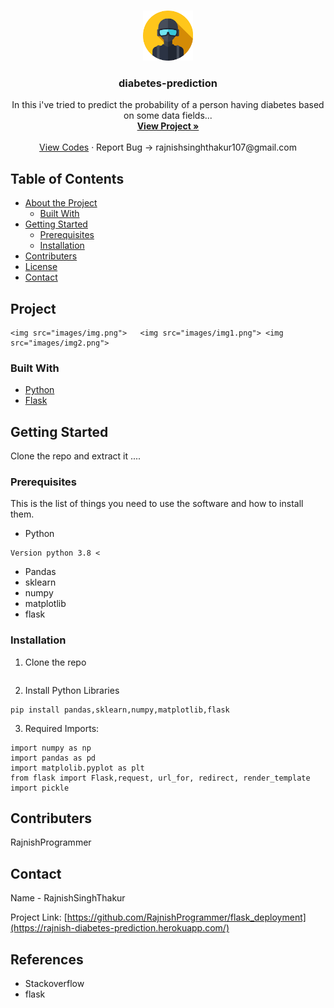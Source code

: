 <br />
<p align="center">
  <a href="https://github.com/RajnishProgrammer/flask_deployment">
    <img src="images/profile.png" alt="Logo" width="80" height="80">
  </a>

  <h3 align="center">diabetes-prediction</h3>

  <p align="center">
    In this i've tried to predict the probability of a person having diabetes based on some data fields...
    <br />
    <a href="https://rajnish-diabetes-prediction.herokuapp.com/"><strong>View Project »</strong></a>
    <br />
    <br />
    <a href="https://github.com/RajnishProgrammer/flask_deployment">View Codes</a>
    ·
    <a>Report Bug -> rajnishsinghthakur107@gmail.com</a>
    
  </p>
</p>



<!-- TABLE OF CONTENTS -->
## Table of Contents

* [About the Project](#about-the-project)
  * [Built With](#built-with)
* [Getting Started](#getting-started)
  * [Prerequisites](#prerequisites)
  * [Installation](#installation)
* [Contributers](#contributers)
* [License](#license)
* [Contact](#contact)


<!-- ABOUT THE PROJECT -->
## Project

    <img src="images/img.png">   <img src="images/img1.png"> <img src="images/img2.png">
  </a>


### Built With

* [Python](python)
* [Flask](flask)



<!-- GETTING STARTED -->
## Getting Started

Clone the repo and extract it ....

### Prerequisites

This is the list of things you need to use the software and how to install them.
* Python
```
Version python 3.8 <
```
* Pandas
* sklearn
* numpy
* matplotlib
* flask

### Installation
 
1. Clone the repo
```git clone https://github.com/RajnishProgrammer/flask_deployment
```
2. Install Python Libraries
```
pip install pandas,sklearn,numpy,matplotlib,flask

```

3. Required Imports:
```
import numpy as np
import pandas as pd
import matplolib.pyplot as plt
from flask import Flask,request, url_for, redirect, render_template
import pickle
```
## Contributers

RajnishProgrammer



<!-- CONTACT -->
## Contact

Name - RajnishSinghThakur

Project Link: [https://github.com/RajnishProgrammer/flask_deployment](https://rajnish-diabetes-prediction.herokuapp.com/)


## References
* Stackoverflow
* flask
